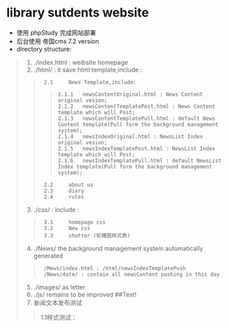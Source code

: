 # library sutdents website
* 使用 phpStudy 完成网站部署
* 后台使用 帝国cms 7.2 version
* directory structure:
>1. \./index.html : weibsite homepage
>2. \./html/ : it save html template,include :
>>		2.1		News Template,include:
>>>		2.1.1	newsContentOriginal.html : News Content original vesion;
>>>		2.1.2	newsContentTemplatePost.html : News Content template which will Post;
>>>		2.1.3	newsContentTemplatePull.html : default News Content template(Pull form the background management system); 
>>>		2.1.4	newsIndexOriginal.html : NewsList Index original vesion;
>>>	    2.1.5	newsIndexTemplatePost.html : NewsList Index template which will Post;
>>>		2.1.6	newsIndexTemplatePull.html : default NewsList Index template(Pull form the background management system);
>>		2.2		about us
>>		2.3		diary
>>		2.4		rules
>3. \./css/ : include :
>>		3.1		homepage css
>>		3.2		New css
>>		3.3  	shutter (轮播图样式表)
>4. \./News/ the background management system automatically generated
>>		/Mews/index.html : /html/newsIndexTemplatePush
>>		/News/date/ : contain all newsContent pushing in this day
>5. \./images/ as letter
>6. \./js/ remains to be improved
##Test!
> 1. 新闻文本发布测试
>>  1.1样式测试：